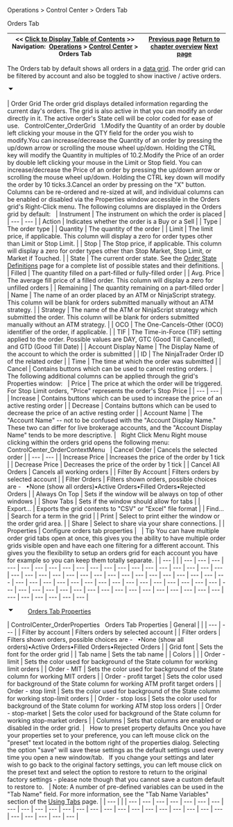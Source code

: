 ﻿


Operations \> Control Center \> Orders Tab






















Orders Tab







| \<\< [Click to Display Table of Contents](orders_tab.md) \>\> **Navigation:**     [Operations](operations.md) \> [Control Center](control_center.md) \> Orders Tab | [Previous page](help_menu.md) [Return to chapter overview](control_center.md) [Next page](strategies_tab.md) |
| --- | --- |














The Orders tab by default shows all orders in a [data grid](data_grids.md). The order grid can be filtered by account and also be toggled to show inactive / active orders.


![tog_minus](tog_minus.gif)




| Order Grid The order grid displays detailed information regarding the current day's orders. The grid is also active in that you can modify an order directly in it. The active order's State cell will be color coded for ease of use.   ControlCenter_OrderGrid   1\.Modify the Quantity of an order by double left clicking your mouse in the QTY field for the order you wish to modify.You can increase/decrease the Quantity of an order by pressing the up/down arrow or scrolling the mouse wheel up/down. Holding the CTRL key will modify the Quantity in multiples of 10\.2\.Modify the Price of an order by double left clicking your mouse in the Limit or Stop field. You can increase/decrease the Price of an order by pressing the up/down arrow or scrolling the mouse wheel up/down. Holding the CTRL key down will modify the order by 10 ticks.3\.Cancel an order by pressing on the "X" button.  Columns can be re\-ordered and re\-sized at will, and individual columns can be enabled or disabled via the Properties window accessible in the Orders grid's Right\-Click menu. The following columns are displayed in the Orders grid by default:     | Instrument | The instrument on which the order is placed | | --- | --- | | Action | Indicates whether the order is a Buy or a Sell | | Type | The order type | | Quantity | The quantity of the order | | Limit | The limit price, if applicable. This column will display a zero for order types other than Limit or Stop Limit. | | Stop | The Stop price, if applicable. This column will display a zero for order types other than Stop Market, Stop Limit, or Market if Touched. | | State | The current order state. See the [Order State Definitions](order_state_definitions.md) page for a complete list of possible states and their definitions. | | Filled | The quantity filled on a part\-filled or fully\-filled order | | Avg. Price | The average fill price of a filled order. This column will display a zero for unfilled orders | | Remaining | The quantity remaining on a part\-filled order | | Name | The name of an order placed by an ATM or NinjaScript strategy. This column will be blank for orders submitted manually without an ATM strategy. | | Strategy | The name of the ATM or NinjaScript strategy which submitted the order. This column will be blank for orders submitted manually without an ATM strategy. | | OCO | The One\-Cancels\-Other (OCO) identifier of the order, if applicable. | | TIF | The Time\-in\-Force (TIF) setting applied to the order. Possible values are DAY, GTC (Good Till Cancelled), and GTD (Good Till Date) | | Account Display Name | The Display Name of the account to which the order is submitted | | ID | The NinjaTrader Order ID of the related order | | Time | The time at which the order was submitted | | Cancel | Contains buttons which can be used to cancel resting orders. |      The following additional columns can be applied through the grid's Properties window:     | Price | The price at which the order will be triggered. For Stop Limit orders, "Price" represents the order's Stop Price | | --- | --- | | Increase | Contains buttons which can be used to increase the price of an active resting order | | Decrease | Contains buttons which can be used to decrease the price of an active resting order | | Account Name | The "Account Name" \-\- not to be confused with the "Account Display Name." These two can differ for live brokerage accounts, and the "Account Display Name" tends to be more descriptive. |      Right Click Menu Right mouse clicking within the orders grid opens the following menu:   ControlCenter_OrderContextMenu     | Cancel Order | Cancels the selected order | | --- | --- | | Increase Price | Increases the price of the order by 1 tick | | Decrease Price | Decreases the price of the order by 1 tick | | Cancel All Orders | Cancels all working orders | | Filter By Account | Filters orders by selected account | | Filter Orders | Filters shown orders, possible choices are \-    •None (show all orders)•Active Orders•Filled Orders•Rejected Orders | | Always On Top | Sets if the window will be always on top of other windows | | Show Tabs | Sets if the window should allow for tabs | | Export... | Exports the grid contents to "CSV" or "Excel" file format | | Find... | Search for a term in the grid | | Print | Select to print either the window or the order grid area. | | Share | Select to share via your share connections. | | Properties | Configure orders tab properties |        | Tip You can have multiple order grid tabs open at once, this gives you the ability to have multiple order grids visible open and have each one filtering for a different account. This gives you the flexibility to setup an orders grid for each account you have for example so you can keep them totally separate. | | --- | |
| --- | --- | --- | --- | --- | --- | --- | --- | --- | --- | --- | --- | --- | --- | --- | --- | --- | --- | --- | --- | --- | --- | --- | --- | --- | --- | --- | --- | --- | --- | --- | --- | --- | --- | --- | --- | --- | --- | --- | --- | --- | --- | --- | --- | --- | --- | --- | --- | --- | --- | --- | --- | --- | --- | --- | --- | --- | --- | --- | --- | --- | --- | --- | --- | --- | --- | --- | --- | --- | --- | --- | --- |



![tog_minus](tog_minus.gif)        [Orders Tab Properties](javascript:HMToggle('toggle','OrdersTabProperties','OrdersTabProperties_ICON'))




| ControlCenter_OrderProperties   Orders Tab Properties   | General |  | | --- | --- | | Filter by account | Filters orders by selected account | | Filter orders | Filters shown orders, possible choices are \-    •None (show all orders)•Active Orders•Filled Orders•Rejected Orders | | Grid font | Sets the font for the order grid | | Tab name | Sets the tab name | | Colors |  | | Order \- limit | Sets the color used for background of the State column for working limit orders | | Order \- MIT | Sets the color used for background of the State column for working MIT orders | | Order \- profit target | Sets the color used for background of the State column for working ATM profit target orders | | Order \- stop limit | Sets the color used for background of the State column for working stop\-limit orders | | Order \- stop loss | Sets the color used for background of the State column for working ATM stop loss orders | | Order \- stop\-market | Sets the color used for background of the State column for working stop\-market orders | | Columns | Sets that columns are enabled or disabled in the order grid. |      How to preset property defaults Once you have your properties set to your preference, you can left mouse click on the "preset" text located in the bottom right of the properties dialog. Selecting the option "save" will save these settings as the default settings used every time you open a new window/tab.   If you change your settings and later wish to go back to the original factory settings, you can left mouse click on the preset text and select the option to restore to return to the original factory settings \- please note though that you cannot save a custom default to restore to.     | Note: A number of pre\-defined variables can be used in the "Tab Name" field. For more information, see the "Tab Name Variables" section of the [Using Tabs](using_tabs.md) page. | | --- | |
| --- | --- | --- | --- | --- | --- | --- | --- | --- | --- | --- | --- | --- | --- | --- | --- | --- | --- | --- | --- | --- | --- | --- | --- | --- | --- | --- | --- |










